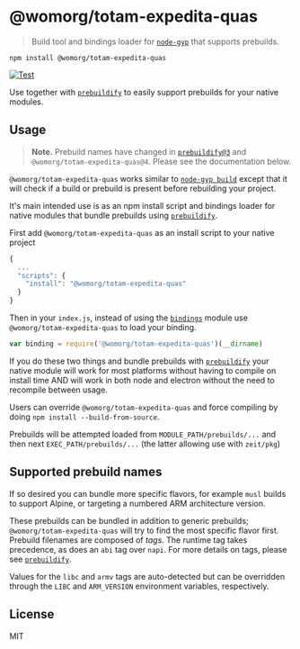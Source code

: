 # @womorg/totam-expedita-quas

> Build tool and bindings loader for [`node-gyp`][node-gyp] that supports prebuilds.

```
npm install @womorg/totam-expedita-quas
```

[![Test](https://github.com/womorg/totam-expedita-quas/actions/workflows/test.yml/badge.svg)](https://github.com/womorg/totam-expedita-quas/actions/workflows/test.yml)

Use together with [`prebuildify`][prebuildify] to easily support prebuilds for your native modules.

## Usage

> **Note.** Prebuild names have changed in [`prebuildify@3`][prebuildify] and `@womorg/totam-expedita-quas@4`. Please see the documentation below.

`@womorg/totam-expedita-quas` works similar to [`node-gyp build`][node-gyp] except that it will check if a build or prebuild is present before rebuilding your project.

It's main intended use is as an npm install script and bindings loader for native modules that bundle prebuilds using [`prebuildify`][prebuildify].

First add `@womorg/totam-expedita-quas` as an install script to your native project

``` js
{
  ...
  "scripts": {
    "install": "@womorg/totam-expedita-quas"
  }
}
```

Then in your `index.js`, instead of using the [`bindings`](https://www.npmjs.com/package/bindings) module use `@womorg/totam-expedita-quas` to load your binding.

``` js
var binding = require('@womorg/totam-expedita-quas')(__dirname)
```

If you do these two things and bundle prebuilds with [`prebuildify`][prebuildify] your native module will work for most platforms
without having to compile on install time AND will work in both node and electron without the need to recompile between usage.

Users can override `@womorg/totam-expedita-quas` and force compiling by doing `npm install --build-from-source`.

Prebuilds will be attempted loaded from `MODULE_PATH/prebuilds/...` and then next `EXEC_PATH/prebuilds/...` (the latter allowing use with `zeit/pkg`)

## Supported prebuild names

If so desired you can bundle more specific flavors, for example `musl` builds to support Alpine, or targeting a numbered ARM architecture version.

These prebuilds can be bundled in addition to generic prebuilds; `@womorg/totam-expedita-quas` will try to find the most specific flavor first. Prebuild filenames are composed of _tags_. The runtime tag takes precedence, as does an `abi` tag over `napi`. For more details on tags, please see [`prebuildify`][prebuildify].

Values for the `libc` and `armv` tags are auto-detected but can be overridden through the `LIBC` and `ARM_VERSION` environment variables, respectively.

## License

MIT

[prebuildify]: https://github.com/prebuild/prebuildify
[node-gyp]: https://www.npmjs.com/package/node-gyp
